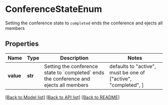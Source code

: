 # ConferenceStateEnum

Setting the conference state to `completed` ends the conference and ejects all members

## Properties
Name | Type | Description | Notes
------------ | ------------- | ------------- | -------------
**value** | **str** | Setting the conference state to &#x60;completed&#x60; ends the conference and ejects all members | defaults to "active",  must be one of ["active", "completed", ]

[[Back to Model list]](../README.md#documentation-for-models) [[Back to API list]](../README.md#documentation-for-api-endpoints) [[Back to README]](../README.md)


